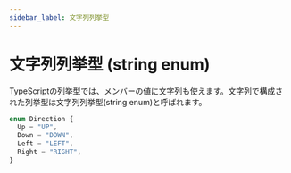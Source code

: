 ```yaml
---
sidebar_label: 文字列列挙型
---
```


# 文字列列挙型 (string enum)

TypeScriptの列挙型では、メンバーの値に文字列も使えます。文字列で構成された列挙型は文字列列挙型(string enum)と呼ばれます。

```typescript
enum Direction {
  Up = "UP",
  Down = "DOWN",
  Left = "LEFT",
  Right = "RIGHT",
}
```
